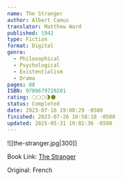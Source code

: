 ```yaml
---
name: The Stranger
author: Albert Camus
translator: Matthew Ward
published: 1942
type: Fiction
format: Digital
genre:
  - Philosophical
  - Psychological
  - Existentialism
  - Drama
pages: 88
ISBN: 9780679720201
rating: 🌕🌕🌕🌗🌑
status: Completed
date: 2023-07-16 19:08:29 -0500
finished: 2023-07-26 16:58:18 -0500
updated: 2025-05-31 19:02:36 -0500
---
```


![[the-stranger.jpg|300]]

Book Link: [The Stranger](https://www.goodreads.com/book/show/49552.The_Stranger)

Original: French
